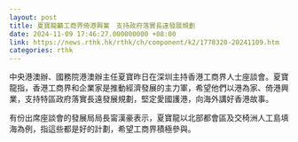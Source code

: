 ```yaml
---
layout: post
title: 夏寶龍籲工商界倚港興業　支持政府落實長遠發展規劃
date: 2024-11-09 17:46:27.000000000 +08:00
link: https://news.rthk.hk/rthk/ch/component/k2/1778320-20241109.htm
categories: rthk
---
```


中央港澳辦、國務院港澳辦主任夏寶昨日在深圳主持香港工商界人士座談會。夏寶龍指，香港工商界和企業家是推動經濟發展的主力軍，希望他們以港為家、倚港興業，支持特區政府落實長遠發展規劃，堅定愛國護港，向海外講好香港故事。

有份出席座談會的發展局局長甯漢豪表示，夏寶龍以北部都會區及交椅洲人工島填海為例，指這些都是好的計劃，希望工商界積極參與。
